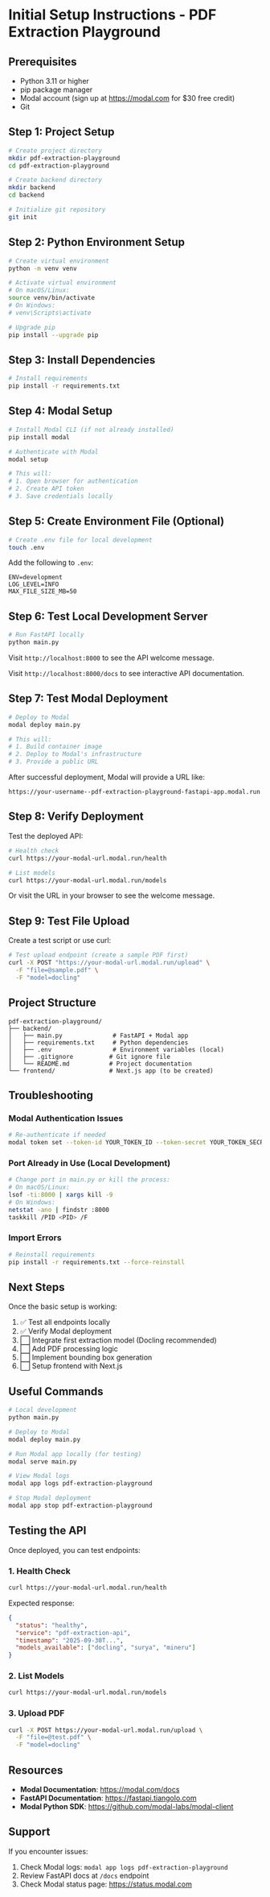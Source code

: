 # Initial Setup Instructions - PDF Extraction Playground

## Prerequisites

- Python 3.11 or higher
- pip package manager
- Modal account (sign up at https://modal.com for $30 free credit)
- Git

## Step 1: Project Setup

```bash
# Create project directory
mkdir pdf-extraction-playground
cd pdf-extraction-playground

# Create backend directory
mkdir backend
cd backend

# Initialize git repository
git init
```

## Step 2: Python Environment Setup

```bash
# Create virtual environment
python -m venv venv

# Activate virtual environment
# On macOS/Linux:
source venv/bin/activate
# On Windows:
# venv\Scripts\activate

# Upgrade pip
pip install --upgrade pip
```

## Step 3: Install Dependencies

```bash
# Install requirements
pip install -r requirements.txt
```

## Step 4: Modal Setup

```bash
# Install Modal CLI (if not already installed)
pip install modal

# Authenticate with Modal
modal setup

# This will:
# 1. Open browser for authentication
# 2. Create API token
# 3. Save credentials locally
```

## Step 5: Create Environment File (Optional)

```bash
# Create .env file for local development
touch .env
```

Add the following to `.env`:

```
ENV=development
LOG_LEVEL=INFO
MAX_FILE_SIZE_MB=50
```

## Step 6: Test Local Development Server

```bash
# Run FastAPI locally
python main.py
```

Visit `http://localhost:8000` to see the API welcome message.

Visit `http://localhost:8000/docs` to see interactive API documentation.

## Step 7: Test Modal Deployment

```bash
# Deploy to Modal
modal deploy main.py

# This will:
# 1. Build container image
# 2. Deploy to Modal's infrastructure
# 3. Provide a public URL
```

After successful deployment, Modal will provide a URL like:

```
https://your-username--pdf-extraction-playground-fastapi-app.modal.run
```

## Step 8: Verify Deployment

Test the deployed API:

```bash
# Health check
curl https://your-modal-url.modal.run/health

# List models
curl https://your-modal-url.modal.run/models
```

Or visit the URL in your browser to see the welcome message.

## Step 9: Test File Upload

Create a test script or use curl:

```bash
# Test upload endpoint (create a sample PDF first)
curl -X POST "https://your-modal-url.modal.run/upload" \
  -F "file=@sample.pdf" \
  -F "model=docling"
```

## Project Structure

```
pdf-extraction-playground/
├── backend/
│   ├── main.py              # FastAPI + Modal app
│   ├── requirements.txt     # Python dependencies
│   ├── .env                 # Environment variables (local)
│   ├── .gitignore          # Git ignore file
│   └── README.md           # Project documentation
└── frontend/               # Next.js app (to be created)
```

## Troubleshooting

### Modal Authentication Issues

```bash
# Re-authenticate if needed
modal token set --token-id YOUR_TOKEN_ID --token-secret YOUR_TOKEN_SECRET
```

### Port Already in Use (Local Development)

```bash
# Change port in main.py or kill the process:
# On macOS/Linux:
lsof -ti:8000 | xargs kill -9
# On Windows:
netstat -ano | findstr :8000
taskkill /PID <PID> /F
```

### Import Errors

```bash
# Reinstall requirements
pip install -r requirements.txt --force-reinstall
```

## Next Steps

Once the basic setup is working:

1. ✅ Test all endpoints locally
2. ✅ Verify Modal deployment
3. ⬜ Integrate first extraction model (Docling recommended)
4. ⬜ Add PDF processing logic
5. ⬜ Implement bounding box generation
6. ⬜ Setup frontend with Next.js

## Useful Commands

```bash
# Local development
python main.py

# Deploy to Modal
modal deploy main.py

# Run Modal app locally (for testing)
modal serve main.py

# View Modal logs
modal app logs pdf-extraction-playground

# Stop Modal deployment
modal app stop pdf-extraction-playground
```

## Testing the API

Once deployed, you can test endpoints:

### 1. Health Check

```bash
curl https://your-modal-url.modal.run/health
```

Expected response:

```json
{
  "status": "healthy",
  "service": "pdf-extraction-api",
  "timestamp": "2025-09-30T...",
  "models_available": ["docling", "surya", "mineru"]
}
```

### 2. List Models

```bash
curl https://your-modal-url.modal.run/models
```

### 3. Upload PDF

```bash
curl -X POST https://your-modal-url.modal.run/upload \
  -F "file=@test.pdf" \
  -F "model=docling"
```

## Resources

- **Modal Documentation**: https://modal.com/docs
- **FastAPI Documentation**: https://fastapi.tiangolo.com
- **Modal Python SDK**: https://github.com/modal-labs/modal-client

## Support

If you encounter issues:

1. Check Modal logs: `modal app logs pdf-extraction-playground`
2. Review FastAPI docs at `/docs` endpoint
3. Check Modal status page: https://status.modal.com
